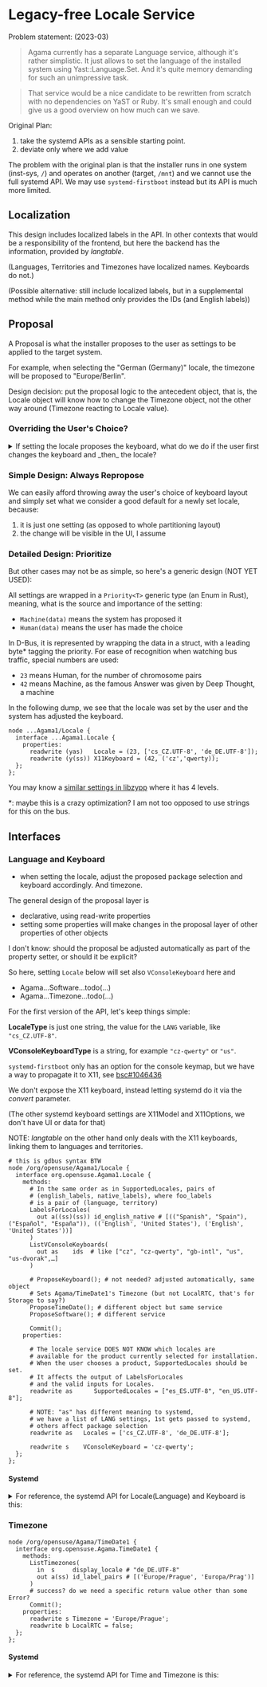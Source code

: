 # Legacy-free Locale Service

Problem statement: (2023-03)

> Agama currently has a separate Language service, although it's rather
> simplistic. It just allows to set the language of the installed system using
> Yast::Language.Set. And it's quite memory demanding for such an unimpressive
> task.

> That service would be a nice candidate to be rewritten from scratch with no
> dependencies on YaST or Ruby. It's small enough and could give us a good
> overview on how much can we save.

Original Plan:

1. take the systemd APIs as a sensible starting point.
2. deviate only where we add value

The problem with the original plan is that
the installer runs in one system (inst-sys, `/`)
and operates on another (target, `/mnt`) and we cannot use the full systemd
API. We may use `systemd-firstboot` instead but its API is much more limited.

## Localization

This design includes localized labels in the API. In other contexts that would
be a responsibility of the frontend, but here the backend has the
information, provided by _langtable_.

(Languages, Territories and Timezones have localized names. Keyboards do not.)

(Possible alternative: still include localized labels, but in a supplemental
method while the main method only provides the IDs (and English labels))

## Proposal

A Proposal is what the installer proposes to the user
as settings to be applied to the target system.

For example, when selecting the "German (Germany)" locale,
the timezone will be proposed to "Europe/Berlin".

Design decision: put the proposal logic to the antecedent object, that is,
the Locale object will know how to change the Timezone object,
not the other way around (Timezone reacting to Locale value).

### Overriding the User's Choice?

<details>
<summary>
If setting the locale proposes the keyboard, what do we do if the user first
changes the keyboard and _then_ the locale?
</summary>

When Agama UI first shows up, it may show default choices like:

>  Locale: English (US), Keyboard: US

Then we change the locale to Czech, and the keyboard is adjusted automatically:

>  Locale: Czech, Keyboard: Czech

We tune the keyboard:

>  Locale: Czech, Keyboard: Czech (qwerty)

When we then change the locale, the keyboard could stay the same, as we have
already touched it:

>  Locale: German, Keyboard: Czech (qwerty)
</details>

### Simple Design: Always Repropose

We can easily afford throwing away the user's choice of keyboard layout and
simply set what we consider a good default for a newly set locale, because:

1. it is just one setting (as opposed to whole partitioning layout)
2. the change will be visible in the UI, I assume

### Detailed Design: Prioritize

But other cases may not be as simple, so here's a generic design (NOT YET USED):

All settings are wrapped in a `Priority<T>` generic type (an Enum in Rust),
meaning, what is the source and importance of the setting:
- `Machine(data)` means the system has proposed it
- `Human(data)` means the user has made the choice

In D-Bus, it is represented by wrapping the data in a struct, with a leading
byte* tagging the priority. For ease of recognition when watching bus traffic,
special numbers are used:
- `23` means Human, for the number of chromosome pairs
- `42` means Machine, as the famous Answer was given by Deep Thought, a machine

In the following dump, we see that the locale was set by the user and the
system has adjusted the keyboard.

```
node ...Agama1/Locale {
  interface ...Agama1.Locale {
    properties:
      readwrite (yas)   Locale = (23, ['cs_CZ.UTF-8', 'de_DE.UTF-8']);
      readwrite (y(ss)) X11Keyboard = (42, ('cz','qwerty));
  };
};
```

You may know a [similar settings in libzypp][resstatus] where it has 4 levels.

*: maybe this is a crazy optimization? I am not too opposed to use strings for
this on the bus.

[resstatus]: https://github.com/openSUSE/libzypp/blob/d441746c59f063b5d54833bfdebc48829b07feb5/zypp/ResStatus.h#L106


## Interfaces

### Language and Keyboard

- when setting the locale, adjust the proposed package selection and keyboard
  accordingly. And timezone.

The general design of the proposal layer is

- declarative, using read-write properties
- setting some properties will make changes in the proposal layer of other
  properties of other objects

I don't know: should the proposal be adjusted automatically as part of the property setter, or should it be explicit?

So here, setting `Locale` below will set also `VConsoleKeyboard` here and
  - Agama...Software...todo(...)
  - Agama...Timezone...todo(...)

For the first version of the API, let's keep things simple:

**LocaleType** is just one string, the value for the `LANG` variable, like
`"cs_CZ.UTF-8"`.

**VConsoleKeyboardType** is a string, for example
`"cz-qwerty"` or `"us"`.

`systemd-firstboot` only has an option for the console keymap, but we have a
way to propagate it to X11, see [bsc#1046436](https://bugzilla.suse.com/show_bug.cgi?id=1046436)

We don't expose the X11 keyboard, instead letting systemd do it via the
_convert_ parameter.

(The other systemd keyboard settings are X11Model and X11Options, we don't
have UI or data for that)

NOTE: _langtable_ on the other hand only deals with the X11 keyboards,
linking them to languages and territories.

```
# this is gdbus syntax BTW
node /org/opensuse/Agama1/Locale {
  interface org.opensuse.Agama1.Locale {
    methods:
      # In the same order as in SupportedLocales, pairs of
      # (english_labels, native_labels), where foo_labels
      # is a pair of (language, territory)
      LabelsForLocales(
        out a((ss)(ss)) id_english_native # [(("Spanish", "Spain"), ("Español", "España")), (('English', 'United States'), ('English', 'United States'))]
      )
      ListVConsoleKeyboards(
        out as    ids  # like ["cz", "cz-qwerty", "gb-intl", "us", "us-dvorak",…]
      )

      # ProposeKeyboard(); # not needed? adjusted automatically, same object
      # Sets Agama/TimeDate1's Timezone (but not LocalRTC, that's for Storage to say?)
      ProposeTimeDate(); # different object but same service
      ProposeSoftware(); # different service

      Commit();
    properties:

      # The locale service DOES NOT KNOW which locales are
      # available for the product currently selected for installation.
      # When the user chooses a product, SupportedLocales should be set.
      # It affects the output of LabelsForLocales
      # and the valid inputs for Locales.
      readwrite as      SupportedLocales = ["es_ES.UTF-8", "en_US.UTF-8"];

      # NOTE: "as" has different meaning to systemd,
      # we have a list of LANG settings, 1st gets passed to systemd,
      # others affect package selection
      readwrite as   Locales = ['cs_CZ.UTF-8', 'de_DE.UTF-8'];

      readwrite s    VConsoleKeyboard = 'cz-qwerty';
  };
};
```

#### Systemd

<details>
<summary>
For reference, the systemd API for Locale(Language) and Keyboard is this:
</summary>

```
$ gdbus introspect -y -d org.freedesktop.locale1 -o /org/freedesktop/locale1
node /org/freedesktop/locale1 {
  interface org.freedesktop.locale1 {
    methods:
      SetLocale(in  as locale,
                in  b interactive);
      SetVConsoleKeyboard(in  s keymap,
                          in  s keymap_toggle,
                          in  b convert,
                          in  b interactive);
      SetX11Keyboard(in  s layout,
                     in  s model,
                     in  s variant,
                     in  s options,
                     in  b convert,
                     in  b interactive);
…
$ busctl --system introspect org.freedesktop.locale1 /org/freedesktop/locale1
(all properties are read-only and emit PropertiesChanged)
.Locale                 property  as    1 "LANG=en_US.UTF-8"
.VConsoleKeymap         property  s     "cz-lat2-us"
.VConsoleKeymapToggle   property  s     ""
.X11Layout              property  s     "cz,us"
.X11Model               property  s     "pc105"
.X11Options             property  s     "terminate:ctrl_alt_bksp,grp:shift_togg…
.X11Variant             property  s     "qwerty,basic"
```

</details>

### Timezone

```
node /org/opensuse/Agama/TimeDate1 {
  interface org.opensuse.Agama.TimeDate1 {
    methods:
      ListTimezones(
        in  s     display_locale # "de_DE.UTF-8"
        out a(ss) id_label_pairs # [('Europe/Prague', 'Europa/Prag')]
      )
      # success? do we need a specific return value other than some Error?
      Commit();
    properties:
      readwrite s Timezone = 'Europe/Prague';
      readwrite b LocalRTC = false;
  };
};
```

#### Systemd

<details>
<summary>
For reference, the systemd API for Time and Timezone is this:
</summary>

(I find `gdbus` verbose output better for methods and `busctl` terse output
better for properties)

```
$ gdbus introspect -y -d org.freedesktop.timedate1 -o /org/freedesktop/timedate1                        
node /org/freedesktop/timedate1 { …
  interface org.freedesktop.timedate1 { …
    methods:
      SetTime(in  x usec_utc,
              in  b relative,
              in  b interactive);
      SetTimezone(in  s timezone,
                  in  b interactive);
      SetLocalRTC(in  b local_rtc,
                  in  b fix_system,
                  in  b interactive);
      SetNTP(in  b use_ntp,
             in  b interactive);
      ListTimezones(out as timezones);
…
$ busctl --system introspect org.freedesktop.timedate1 /org/freedesktop/timedate1
NAME                      TYPE      SIG  RESULT/VALUE     FLAGS
(properties are read only)
.CanNTP                   property  b    true             -
.LocalRTC                 property  b    false            emits-change
.NTP                      property  b    false            emits-change
.NTPSynchronized          property  b    false            -
.RTCTimeUSec              property  t    1681214874000000 -
.TimeUSec                 property  t    1681214874046139 -
.Timezone                 property  s    "Europe/Prague"  emits-change
```

"LocalRTC" means "is the local time zone used for the real time clock",
so it's !hwclock_in_UTC

</details>
